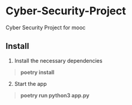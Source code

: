 # Cyber-Security-Project
Cyber Security Project for mooc

## Install 

1. Install the necessary dependencies
>**poetry install**

2. Start the app 
>**poetry run python3 app.py**
